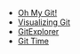 
- [Oh My Git!](https://ohmygit.org)
- [Visualizing Git](http://git-school.github.io/visualizing-git/)
- [GitExplorer](https://gitexplorer.com)
- [Git Time](https://git.bradwoods.io)